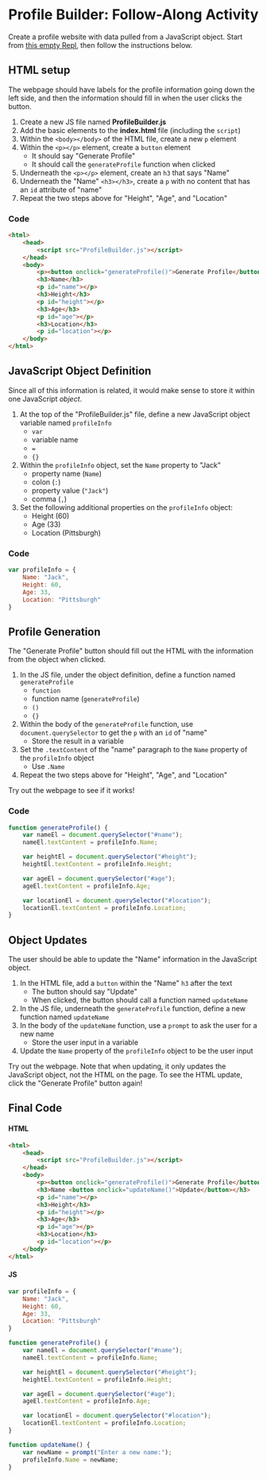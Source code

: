 # Profile Builder: Follow-Along Activity
Create a profile website with data pulled from a JavaScript object. Start from [this empty Repl](https://repl.it/@JosephMaxwell/EmptyWeb#index.html), then follow the instructions below.

## HTML setup
The webpage should have labels for the profile information going down the left side, and then the information should fill in when the user clicks the button.

1. Create a new JS file named **ProfileBuilder.js**
1. Add the basic elements to the **index.html** file (including the `script`)
1. Within the `<body></body>` of the HTML file, create a new `p` element
1. Within the `<p></p>` element, create a `button` element
    - It should say "Generate Profile"
    - It should call the `generateProfile` function when clicked
1. Underneath the `<p></p>` element, create an `h3` that says "Name"
1. Underneath the "Name" `<h3></h3>`, create a `p` with no content that has an `id` attribute of "name"
1. Repeat the two steps above for "Height", "Age", and "Location"

### Code
```html
<html>
    <head>
        <script src="ProfileBuilder.js"></script>
    </head>
    <body>
        <p><button onclick="generateProfile()">Generate Profile</button></p>
        <h3>Name</h3>
        <p id="name"></p>
        <h3>Height</h3>
        <p id="height"></p>
        <h3>Age</h3>
        <p id="age"></p>
        <h3>Location</h3>
        <p id="location"></p>
    </body>
</html>
```

## JavaScript Object Definition
Since all of this information is related, it would make sense to store it within one JavaScript _object_.

1. At the top of the "ProfileBuilder.js" file, define a new JavaScript object variable named `profileInfo`
    - `var `
    - variable name
    - `=`
    - `{}`
1. Within the `profileInfo` object, set the `Name` property to "Jack"
    - property name (`Name`)
    - colon (`:`)
    - property value (`"Jack"`)
    - comma (`,`)
1. Set the following additional properties on the `profileInfo` object:
    - Height (60)
    - Age (33)
    - Location (Pittsburgh)

### Code
```js
var profileInfo = {
    Name: "Jack",
    Height: 60,
    Age: 33,
    Location: "Pittsburgh"
}
```

## Profile Generation
The "Generate Profile" button should fill out the HTML with the information from the object when clicked.

1. In the JS file, under the object definition, define a function named `generateProfile`
    - `function`
    - function name (`generateProfile`)
    - `()`
    - `{}`
1. Within the body of the `generateProfile` function, use `document.querySelector` to get the `p` with an `id` of "name"
    - Store the result in a variable
1. Set the `.textContent` of the "name" paragraph to the `Name` property of the `profileInfo` object
    - Use `.Name`
1. Repeat the two steps above for "Height", "Age", and "Location"

Try out the webpage to see if it works!

### Code
```js
function generateProfile() {
    var nameEl = document.querySelector("#name");
    nameEl.textContent = profileInfo.Name;

    var heightEl = document.querySelector("#height");
    heightEl.textContent = profileInfo.Height;

    var ageEl = document.querySelector("#age");
    ageEl.textContent = profileInfo.Age;

    var locationEl = document.querySelector("#location");
    locationEl.textContent = profileInfo.Location;
}
```

## Object Updates
The user should be able to update the "Name" information in the JavaScript object.

1. In the HTML file, add a `button` within the "Name" `h3` after the text
    - The button should say "Update"
    - When clicked, the button should call a function named `updateName`
1. In the JS file, underneath the `generateProfile` function, define a new function named `updateName`
1. In the body of the `updateName` function, use a `prompt` to ask the user for a new name
    - Store the user input in a variable
1. Update the `Name` property of the `profileInfo` object to be the user input

Try out the webpage. Note that when updating, it only updates the JavaScript object, not the HTML on the page. To see the HTML update, click the "Generate Profile" button again!

## Final Code
#### HTML
```html
<html>
    <head>
        <script src="ProfileBuilder.js"></script>
    </head>
    <body>
        <p><button onclick="generateProfile()">Generate Profile</button></p>
        <h3>Name <button onclick="updateName()">Update</button></h3>
        <p id="name"></p>
        <h3>Height</h3>
        <p id="height"></p>
        <h3>Age</h3>
        <p id="age"></p>
        <h3>Location</h3>
        <p id="location"></p>
    </body>
</html>
```

#### JS
```js
var profileInfo = {
    Name: "Jack",
    Height: 60,
    Age: 33,
    Location: "Pittsburgh"
}

function generateProfile() {
    var nameEl = document.querySelector("#name");
    nameEl.textContent = profileInfo.Name;

    var heightEl = document.querySelector("#height");
    heightEl.textContent = profileInfo.Height;

    var ageEl = document.querySelector("#age");
    ageEl.textContent = profileInfo.Age;

    var locationEl = document.querySelector("#location");
    locationEl.textContent = profileInfo.Location;
}

function updateName() {
    var newName = prompt("Enter a new name:");
    profileInfo.Name = newName;
}
```